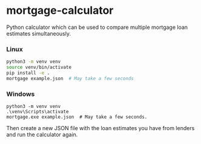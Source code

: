 # mortgage-calculator

Python calculator which can be used to compare multiple mortgage loan estimates
simultaneously.

### Linux

```bash
python3 -m venv venv
source venv/bin/activate
pip install -e .
mortgage example.json  # May take a few seconds
```

### Windows

```shell
python3 -m venv venv
.\venv\Scripts\activate
mortgage.exe example.json  # May take a few seconds.
```

Then create a new JSON file with the loan estimates you have from lenders and run the
calculator again.
